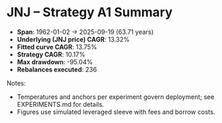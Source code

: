 # JNJ – Strategy A1 Summary

- **Span**: 1962-01-02 → 2025-09-19 (63.71 years)
- **Underlying (JNJ price) CAGR**: 13.32%
- **Fitted curve CAGR**: 13.75%
- **Strategy CAGR**: 10.17%
- **Max drawdown**: -95.04%
- **Rebalances executed**: 236

Notes:

- Temperatures and anchors per experiment govern deployment; see EXPERIMENTS.md for details.
- Figures use simulated leveraged sleeve with fees and borrow costs.
